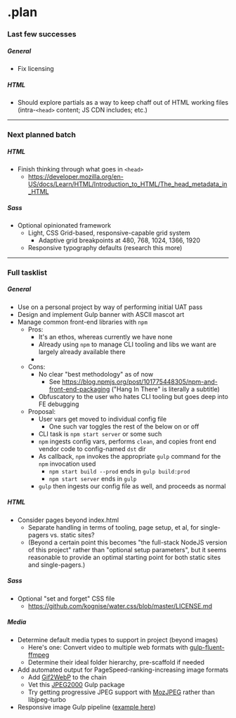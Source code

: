 # .plan

### Last few successes

##### General
- Fix licensing

##### HTML
- Should explore partials as a way to keep chaff out of HTML working files (intra-`<head>` content; JS CDN includes; etc.)

---

### Next planned batch
##### HTML
- Finish thinking through what goes in `<head>`
  - https://developer.mozilla.org/en-US/docs/Learn/HTML/Introduction_to_HTML/The_head_metadata_in_HTML

##### Sass
- Optional opinionated framework
  - Light, CSS Grid-based, responsive-capable grid system
    - Adaptive grid breakpoints at 480, 768, 1024, 1366, 1920
  - Responsive typography defaults (research this more)

---

### Full tasklist

##### General

- Use on a personal project by way of performing initial UAT pass
- Design and implement Gulp banner with ASCII mascot art
- Manage common front-end libraries with `npm`
  - Pros:
    - It's an ethos, whereas currently we have none
    - Already using `npm` to manage CLI tooling and libs we want are largely already available there
    -
  - Cons:
    - No clear "best methodology" as of now
      - See https://blog.npmjs.org/post/101775448305/npm-and-front-end-packaging ("Hang In There" is literally a subtitle)
    - Obfuscatory to the user who hates CLI tooling but goes deep into FE debugging
  - Proposal:
    - User vars get moved to individual config file
      - One such var toggles the rest of the below on or off
    - CLI task is `npm start server` or some such
    - `npm` ingests config vars, performs `clean`, and copies front end vendor code to config-named `dst` dir
    - As callback, `npm` invokes the appropriate `gulp` command for the `npm` invocation used
      - `npm start build --prod` ends in `gulp build:prod`
      - `npm start server` ends in `gulp`
    - `gulp` then ingests our config file as well, and proceeds as normal

##### HTML

- Consider pages beyond index.html
  - Separate handling in terms of tooling, page setup, et al, for single-pagers vs. static sites?
  - (Beyond a certain point this becomes "the full-stack NodeJS version of this project" rather than "optional setup parameters", but it seems reasonable to provide an optimal starting point for both static sites and single-pagers.)

##### Sass
- Optional "set and forget" CSS file
  - https://github.com/kognise/water.css/blob/master/LICENSE.md

##### Media
- Determine default media types to support in project
(beyond images)
  - Here's one: Convert video to multiple web formats with [gulp-fluent-ffmpeg](https://github.com/psirenny/gulp-fluent-ffmpeg)
  - Determine their ideal folder hierarchy, pre-scaffold if needed
- Add automated output for PageSpeed-ranking-increasing image formats
  - Add [Gif2WebP](https://developers.google.com/speed/webp/docs/gif2webp) to the chain
  - Vet this [JPEG2000](https://www.npmjs.com/package/gulp-jpeg-2000) Gulp package
  - Try getting progressive JPEG support with [MozJPEG](https://www.npmjs.com/package/imagemin-mozjpeg) rather than libjpeg-turbo
- Responsive image Gulp pipeline ([example here](https://www.webstoemp.com/blog/responsive-images-pipeline-with-gulp/))
